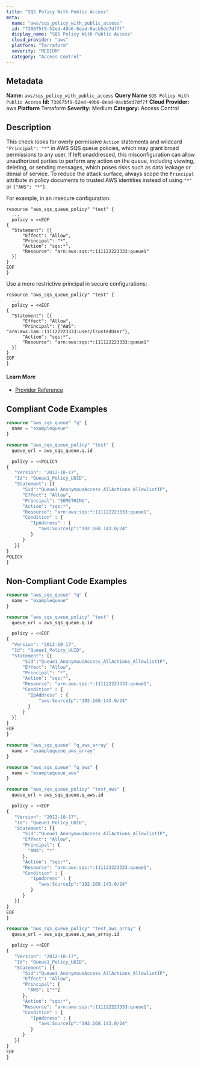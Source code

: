 ```yaml
---
title: "SQS Policy With Public Access"
meta:
  name: "aws/sqs_policy_with_public_access"
  id: "730675f9-52ed-49b6-8ead-0acb5dd7df7f"
  display_name: "SQS Policy With Public Access"
  cloud_provider: "aws"
  platform: "Terraform"
  severity: "MEDIUM"
  category: "Access Control"
---
```

## Metadata
**Name:** `aws/sqs_policy_with_public_access`
**Query Name** `SQS Policy With Public Access`
**Id:** `730675f9-52ed-49b6-8ead-0acb5dd7df7f`
**Cloud Provider:** aws
**Platform** Terraform
**Severity:** Medium
**Category:** Access Control
## Description
This check looks for overly permissive `Action` statements and wildcard `"Principal": "*"` in AWS SQS queue policies, which may grant broad permissions to any user. If left unaddressed, this misconfiguration can allow unauthorized parties to perform any action on the queue, including viewing, deleting, or sending messages, which poses risks such as data leakage or denial of service. To reduce the attack surface, always scope the `Principal` attribute in policy documents to trusted AWS identities instead of using `"*"` or `{"AWS": "*"}`.

For example, in an insecure configuration:

```
resource "aws_sqs_queue_policy" "test" {
  ...
  policy = <<EOF
{
  "Statement": [{
      "Effect": "Allow",
      "Principal": "*",
      "Action": "sqs:*",
      "Resource": "arn:aws:sqs:*:111122223333:queue1"
  }]
}
EOF
}
```

Use a more restrictive principal in secure configurations:

```
resource "aws_sqs_queue_policy" "test" {
  ...
  policy = <<EOF
{
  "Statement": [{
      "Effect": "Allow",
      "Principal": {"AWS": "arn:aws:iam::111122223333:user/TrustedUser"},
      "Action": "sqs:*",
      "Resource": "arn:aws:sqs:*:111122223333:queue1"
  }]
}
EOF
}
```

#### Learn More

 - [Provider Reference](https://registry.terraform.io/providers/hashicorp/aws/latest/docs/resources/sqs_queue_policy)


## Compliant Code Examples
```terraform
resource "aws_sqs_queue" "q" {
  name = "examplequeue"
}

resource "aws_sqs_queue_policy" "test" {
  queue_url = aws_sqs_queue.q.id

  policy = <<POLICY
{
   "Version": "2012-10-17",
   "Id": "Queue1_Policy_UUID",
   "Statement": [{
      "Sid":"Queue1_AnonymousAccess_AllActions_AllowlistIP",
      "Effect": "Allow",
      "Principal": "SOMETHING",
      "Action": "sqs:*",
      "Resource": "arn:aws:sqs:*:111122223333:queue1",
      "Condition" : {
         "IpAddress" : {
            "aws:SourceIp":"192.168.143.0/24"
         }
      }
   }]
}
POLICY
}
```
## Non-Compliant Code Examples
```terraform
resource "aws_sqs_queue" "q" {
  name = "examplequeue"
}

resource "aws_sqs_queue_policy" "test" {
  queue_url = aws_sqs_queue.q.id

  policy = <<EOF
{
  "Version": "2012-10-17",
  "Id": "Queue1_Policy_UUID",
  "Statement": [{
      "Sid":"Queue1_AnonymousAccess_AllActions_AllowlistIP",
      "Effect": "Allow",
      "Principal": "*",
      "Action": "sqs:*",
      "Resource": "arn:aws:sqs:*:111122223333:queue1",
      "Condition" : {
        "IpAddress" : {
            "aws:SourceIp":"192.168.143.0/24"
        }
      }
  }]
}
EOF
}

resource "aws_sqs_queue" "q_aws_array" {
  name = "examplequeue_aws_array"
}

resource "aws_sqs_queue" "q_aws" {
  name = "examplequeue_aws"
}

resource "aws_sqs_queue_policy" "test_aws" {
  queue_url = aws_sqs_queue.q_aws.id

  policy = <<EOF
{
   "Version": "2012-10-17",
   "Id": "Queue1_Policy_UUID",
   "Statement": [{
      "Sid":"Queue1_AnonymousAccess_AllActions_AllowlistIP",
      "Effect": "Allow",
      "Principal": {
        "AWS": "*"
      },
      "Action": "sqs:*",
      "Resource": "arn:aws:sqs:*:111122223333:queue1",
      "Condition" : {
         "IpAddress" : {
            "aws:SourceIp":"192.168.143.0/24"
         }
      }
   }]
}
EOF
}

resource "aws_sqs_queue_policy" "test_aws_array" {
  queue_url = aws_sqs_queue.q_aws_array.id

  policy = <<EOF
{
   "Version": "2012-10-17",
   "Id": "Queue1_Policy_UUID",
   "Statement": [{
      "Sid":"Queue1_AnonymousAccess_AllActions_AllowlistIP",
      "Effect": "Allow",
      "Principal": {
        "AWS": ["*"]
      },
      "Action": "sqs:*",
      "Resource": "arn:aws:sqs:*:111122223333:queue1",
      "Condition" : {
         "IpAddress" : {
            "aws:SourceIp":"192.168.143.0/24"
         }
      }
   }]
}
EOF
}

```
